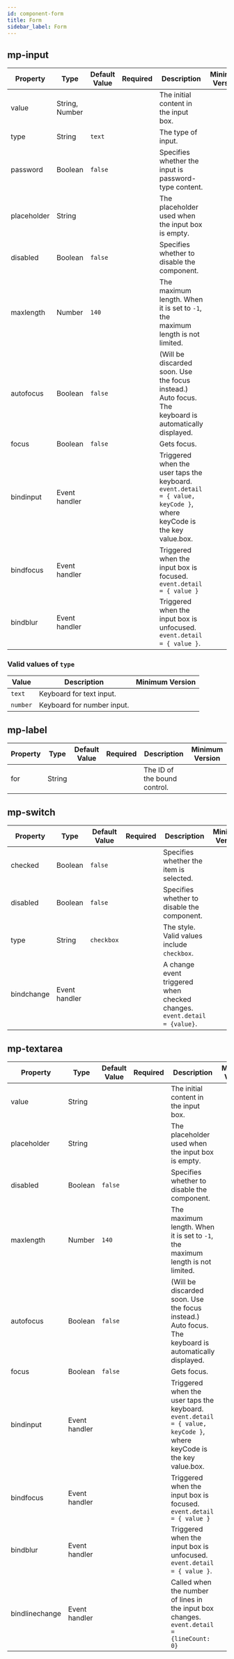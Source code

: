 ```yaml
---
id: component-form
title: Form
sidebar_label: Form
---
```


## mp-input

| Property    | Type           | Default Value | Required | Description                                                                                                         | Minimum Version |
| ----------- | -------------- | ------------- | -------- | ------------------------------------------------------------------------------------------------------------------- | --------------- |
| value       | String, Number |               |          | The initial content in the input box.                                                                               |                 |
| type        | String         | `text`        |          | The type of input.                                                                                                  |                 |
| password    | Boolean        | `false`       |          | Specifies whether the input is password-type content.                                                               |                 |
| placeholder | String         |               |          | The placeholder used when the input box is empty.                                                                   |                 |
| disabled    | Boolean        | `false`       |          | Specifies whether to disable the component.                                                                         |                 |
| maxlength   | Number         | `140`         |          | The maximum length. When it is set to `-1`, the maximum length is not limited.                                      |                 |
| autofocus   | Boolean        | `false`       |          | (Will be discarded soon. Use the focus instead.) Auto focus. The keyboard is automatically displayed.               |                 |
| focus       | Boolean        | `false`       |          | Gets focus.                                                                                                         |                 |
| bindinput   | Event handler  |               |          | Triggered when the user taps the keyboard. `event.detail = { value, keyCode }`, where keyCode is the key value.box. |                 |
| bindfocus   | Event handler  |               |          | Triggered when the input box is focused. `event.detail = { value }`                                                 |                 |
| bindblur    | Event handler  |               |          | Triggered when the input box is unfocused. `event.detail = { value }`.                                              |                 |

### Valid values of `type`

| Value    | Description                | Minimum Version |
| -------- | -------------------------- | --------------- |
| `text`   | Keyboard for text input.   |                 |
| `number` | Keyboard for number input. |                 |

## mp-label

| Property | Type   | Default Value | Required | Description                  | Minimum Version |
| -------- | ------ | ------------- | -------- | ---------------------------- | --------------- |
| for      | String |               |          | The ID of the bound control. |                 |

## mp-switch

| Property   | Type          | Default Value | Required | Description                                                              | Minimum Version |
| ---------- | ------------- | ------------- | -------- | ------------------------------------------------------------------------ | --------------- |
| checked    | Boolean       | `false`       |          | Specifies whether the item is selected.                                  |                 |
| disabled   | Boolean       | `false`       |          | Specifies whether to disable the component.                              |                 |
| type       | String        | `checkbox`    |          | The style. Valid values include `checkbox`.                              |                 |
| bindchange | Event handler |               |          | A change event triggered when checked changes. `event.detail = {value}`. |                 |

## mp-textarea

| Property       | Type          | Default Value | Required | Description                                                                                                         | Minimum Version |
| -------------- | ------------- | ------------- | -------- | ------------------------------------------------------------------------------------------------------------------- | --------------- |
| value          | String        |               |          | The initial content in the input box.                                                                               |                 |
| placeholder    | String        |               |          | The placeholder used when the input box is empty.                                                                   |                 |
| disabled       | Boolean       | `false`       |          | Specifies whether to disable the component.                                                                         |                 |
| maxlength      | Number        | `140`         |          | The maximum length. When it is set to `-1`, the maximum length is not limited.                                      |                 |
| autofocus      | Boolean       | `false`       |          | (Will be discarded soon. Use the focus instead.) Auto focus. The keyboard is automatically displayed.               |                 |
| focus          | Boolean       | `false`       |          | Gets focus.                                                                                                         |                 |
| bindinput      | Event handler |               |          | Triggered when the user taps the keyboard. `event.detail = { value, keyCode }`, where keyCode is the key value.box. |                 |
| bindfocus      | Event handler |               |          | Triggered when the input box is focused. `event.detail = { value }`                                                 |                 |
| bindblur       | Event handler |               |          | Triggered when the input box is unfocused. `event.detail = { value }`.                                              |                 |
| bindlinechange | Event handler |               |          | Called when the number of lines in the input box changes. `event.detail = {lineCount: 0}`                           |                 |
